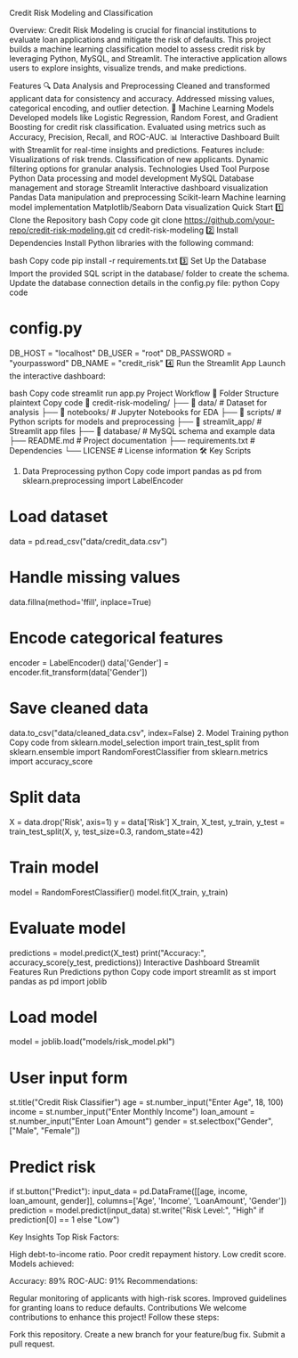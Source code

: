 Credit Risk Modeling and Classification

Overview:
Credit Risk Modeling is crucial for financial institutions to evaluate loan applications and mitigate the risk of defaults. This project builds a machine learning classification model to assess credit risk by leveraging Python, MySQL, and Streamlit. The interactive application allows users to explore insights, visualize trends, and make predictions.

Features
🔍 Data Analysis and Preprocessing
Cleaned and transformed applicant data for consistency and accuracy.
Addressed missing values, categorical encoding, and outlier detection.
🤖 Machine Learning Models
Developed models like Logistic Regression, Random Forest, and Gradient Boosting for credit risk classification.
Evaluated using metrics such as Accuracy, Precision, Recall, and ROC-AUC.
📊 Interactive Dashboard
Built with Streamlit for real-time insights and predictions.
Features include:
Visualizations of risk trends.
Classification of new applicants.
Dynamic filtering options for granular analysis.
Technologies Used
Tool	Purpose
Python	Data processing and model development
MySQL	Database management and storage
Streamlit	Interactive dashboard visualization
Pandas	Data manipulation and preprocessing
Scikit-learn	Machine learning model implementation
Matplotlib/Seaborn	Data visualization
Quick Start
1️⃣ Clone the Repository
bash
Copy code
git clone https://github.com/your-repo/credit-risk-modeling.git
cd credit-risk-modeling
2️⃣ Install Dependencies
Install Python libraries with the following command:

bash
Copy code
pip install -r requirements.txt
3️⃣ Set Up the Database
Import the provided SQL script in the database/ folder to create the schema.
Update the database connection details in the config.py file:
python
Copy code
# config.py
DB_HOST = "localhost"
DB_USER = "root"
DB_PASSWORD = "yourpassword"
DB_NAME = "credit_risk"
4️⃣ Run the Streamlit App
Launch the interactive dashboard:

bash
Copy code
streamlit run app.py
Project Workflow
📂 Folder Structure
plaintext
Copy code
📂 credit-risk-modeling/
├── 📂 data/                # Dataset for analysis
├── 📂 notebooks/           # Jupyter Notebooks for EDA
├── 📂 scripts/             # Python scripts for models and preprocessing
├── 📂 streamlit_app/       # Streamlit app files
├── 📂 database/            # MySQL schema and example data
├── README.md               # Project documentation
├── requirements.txt        # Dependencies
└── LICENSE                 # License information
🛠️ Key Scripts
1. Data Preprocessing
python
Copy code
import pandas as pd
from sklearn.preprocessing import LabelEncoder

# Load dataset
data = pd.read_csv("data/credit_data.csv")

# Handle missing values
data.fillna(method='ffill', inplace=True)

# Encode categorical features
encoder = LabelEncoder()
data['Gender'] = encoder.fit_transform(data['Gender'])

# Save cleaned data
data.to_csv("data/cleaned_data.csv", index=False)
2. Model Training
python
Copy code
from sklearn.model_selection import train_test_split
from sklearn.ensemble import RandomForestClassifier
from sklearn.metrics import accuracy_score

# Split data
X = data.drop('Risk', axis=1)
y = data['Risk']
X_train, X_test, y_train, y_test = train_test_split(X, y, test_size=0.3, random_state=42)

# Train model
model = RandomForestClassifier()
model.fit(X_train, y_train)

# Evaluate model
predictions = model.predict(X_test)
print("Accuracy:", accuracy_score(y_test, predictions))
Interactive Dashboard
Streamlit Features
Run Predictions
python
Copy code
import streamlit as st
import pandas as pd
import joblib

# Load model
model = joblib.load("models/risk_model.pkl")

# User input form
st.title("Credit Risk Classifier")
age = st.number_input("Enter Age", 18, 100)
income = st.number_input("Enter Monthly Income")
loan_amount = st.number_input("Enter Loan Amount")
gender = st.selectbox("Gender", ["Male", "Female"])

# Predict risk
if st.button("Predict"):
    input_data = pd.DataFrame([[age, income, loan_amount, gender]], columns=['Age', 'Income', 'LoanAmount', 'Gender'])
    prediction = model.predict(input_data)
    st.write("Risk Level:", "High" if prediction[0] == 1 else "Low")

Key Insights
Top Risk Factors:

High debt-to-income ratio.
Poor credit repayment history.
Low credit score.
Models achieved:

Accuracy: 89%
ROC-AUC: 91%
Recommendations:

Regular monitoring of applicants with high-risk scores.
Improved guidelines for granting loans to reduce defaults.
Contributions
We welcome contributions to enhance this project! Follow these steps:

Fork this repository.
Create a new branch for your feature/bug fix.
Submit a pull request.
